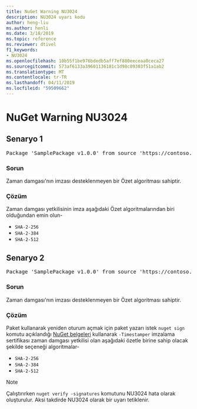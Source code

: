 ```yaml
---
title: NuGet Warning NU3024
description: NU3024 uyarı kodu
author: heng-liu
ms.author: henli
ms.date: 3/18/2019
ms.topic: reference
ms.reviewer: dtivel
f1_keywords:
- NU3024
ms.openlocfilehash: 10b55f1be976bdedb5aff7ef880eeceaa0ceca27
ms.sourcegitcommit: 573af6133a39601136181c1d98c09303f51a1ab2
ms.translationtype: MT
ms.contentlocale: tr-TR
ms.lasthandoff: 04/11/2019
ms.locfileid: "59509662"
---
```

# <a name="nuget-warning-nu3024"></a>NuGet Warning NU3024

## <a name="scenario-1"></a>Senaryo 1

<pre>Package 'SamplePackage v1.0.0' from source 'https://contoso.com/index.json': The timestamp signature has an unsupported digest algorithm. The following algorithms are supported: : SHA-2-256, SHA-2-384, SHA-2-512.</pre>

### <a name="issue"></a>Sorun

Zaman damgası'nın imzası desteklenmeyen bir Özet algoritması sahiptir.


### <a name="solution"></a>Çözüm

Zaman damgası yetkilisinin imza aşağıdaki Özet algoritmalarından biri olduğundan emin olun- 
* `SHA-2-256`
* `SHA-2-384`
* `SHA-2-512`



## <a name="scenario-2"></a>Senaryo 2

<pre>Package 'SamplePackage v1.0.0' from source 'https://contoso.com/index.json': The primary signature's timestamp signature has an unsupported digest algorithm.</pre>

### <a name="issue"></a>Sorun

Zaman damgası'nın imzası desteklenmeyen bir Özet algoritması sahiptir.


### <a name="solution"></a>Çözüm

Paket kullanarak yeniden oturum açmak için paket yazarı istek `nuget sign` komutu açıklandığı [NuGet belgeleri](https://docs.microsoft.com/en-us/nuget/create-packages/sign-a-package) kullanarak `-Timestamper` imzalama sertifikası zaman damgası yetkilisi olan aşağıdaki özetle birine sahip olacak şekilde seçeneği algoritmalar-
* `SHA-2-256`
* `SHA-2-384`
* `SHA-2-512`


> [!Note]
> Çalıştırırken `nuget verify -signatures` komutunu NU3024 hata olarak oluşturulur. Aksi takdirde NU3024 olarak bir uyarı tetiklenir.